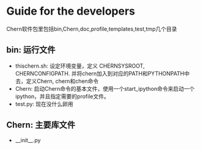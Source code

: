# Guide for the developers

Chern软件包里包括bin,Chern,doc,profile,templates,test,tmp几个目录

## bin: 运行文件
+ thischern.sh: 设定环境变量，定义 CHERNSYSROOT, CHERNCONFIGPATH. 并将chern加入到对应的PATH和PYTHONPATH中去，定义Chern, chern和chen命令
+ Chern: 启动Chern命令的基本文件，使用一个start_ipython命令来启动一个ipython，并且指定需要的profile文件。
+ test.py: 现在没什么卵用

## Chern: 主要库文件
+ \_\_init\_\_.py 
